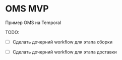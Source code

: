 # OMS MVP

Пример OMS на Temporal

TODO:

 -[ ] Сделать дочерний workflow для этапа сборки
 -[ ] Сделать дочерний workflow для этапа доставки

